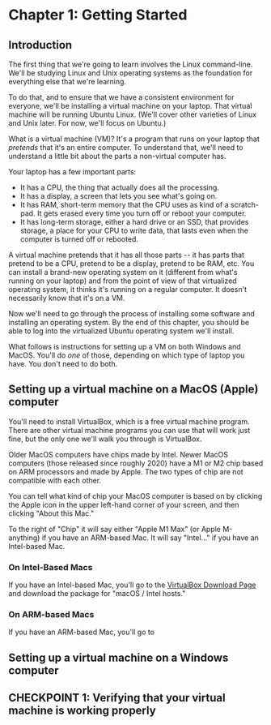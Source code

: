# Chapter 1: Getting Started

## Introduction

The first thing that we're going to learn involves the Linux command-line. We'll be studying Linux and Unix operating systems as the foundation for everything else that we're learning.

To do that, and to ensure that we have a consistent environment for everyone, we'll be installing a virtual machine on your laptop. That virtual machine will be running Ubuntu Linux. (We'll cover other varieties of Linux and Unix later. For now, we'll focus on Ubuntu.)

What is a virtual machine (VM)? It's a program that runs on your laptop that *pretends* that it's an entire computer. To understand that, we'll need to understand a little bit about the parts a non-virtual computer has.

Your laptop has a few important parts:

* It has a CPU, the thing that actually does all the processing.
* It has a display, a screen that lets you see what's going on.
* It has RAM, short-term memory that the CPU uses as kind of a scratch-pad. It gets erased every time you turn off or reboot your computer.
* It has long-term storage, either a hard drive or an SSD, that provides storage, a place for your CPU to write data, that lasts even when the computer is turned off or rebooted.

A virtual machine pretends that it has all those parts -- it has parts that pretend to be a CPU, pretend to be a display, pretend to be RAM, etc. You can install a brand-new operating system on it (different from what's running on your laptop) and from the point of view of that virtualized operating system, it thinks it's running on a regular computer. It doesn't necessarily know that it's on a VM.

Now we'll need to go through the process of installing some software and installing an operating system. By the end of this chapter, you should be able to log into the virtualized Ubuntu operating system we'll install.

What follows is instructions for setting up a VM on both Windows and MacOS. You'll do *one* of those, depending on which type of laptop you have. You don't need to do both.

## Setting up a virtual machine on a MacOS (Apple) computer

You'll need to install VirtualBox, which is a free virtual machine program. There are other virtual machine programs you can use that will work just fine, but the only one we'll walk you through is VirtualBox.

Older MacOS computers have chips made by Intel. Newer MacOS computers (those released since roughly 2020) have a M1 or M2 chip based on ARM processors and made by Apple. The two types of chip are not compatible with each other.

You can tell what kind of chip your MacOS computer is based on by clicking the Apple icon in the upper left-hand corner of your screen, and then clicking "About this Mac."

To the right of "Chip" it will say either "Apple M1 Max" (or Apple M-anything) if you have an ARM-based Mac. It will say "Intel..." if you have an Intel-based Mac.

### On Intel-Based Macs

If you have an Intel-based Mac, you'll go to the [VirtualBox Download Page](https://www.virtualbox.org/wiki/Downloads) and download the package for "macOS / Intel hosts."

### On ARM-based Macs

If you have an ARM-based Mac, you'll go to

## Setting up a virtual machine on a Windows computer

## CHECKPOINT 1: Verifying that your virtual machine is working properly
